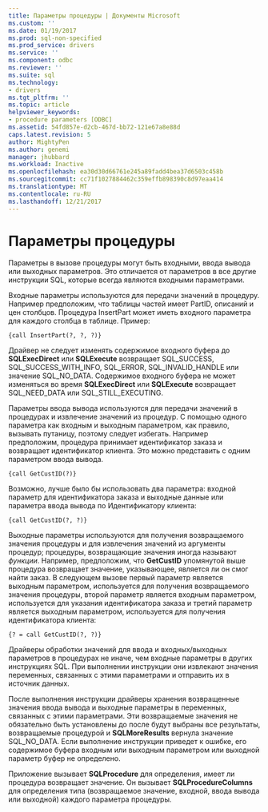 ```yaml
---
title: Параметры процедуры | Документы Microsoft
ms.custom: ''
ms.date: 01/19/2017
ms.prod: sql-non-specified
ms.prod_service: drivers
ms.service: ''
ms.component: odbc
ms.reviewer: ''
ms.suite: sql
ms.technology:
- drivers
ms.tgt_pltfrm: ''
ms.topic: article
helpviewer_keywords:
- procedure parameters [ODBC]
ms.assetid: 54fd857e-d2cb-467d-bb72-121e67a8e88d
caps.latest.revision: 5
author: MightyPen
ms.author: genemi
manager: jhubbard
ms.workload: Inactive
ms.openlocfilehash: ea30d30d66761e245a89fadd4bea37d6503c458b
ms.sourcegitcommit: cc71f1027884462c359effb898390c8d97eaa414
ms.translationtype: MT
ms.contentlocale: ru-RU
ms.lasthandoff: 12/21/2017
---
```

# <a name="procedure-parameters"></a>Параметры процедуры
Параметры в вызове процедуры могут быть входными, ввода вывода или выходных параметров. Это отличается от параметров в все другие инструкции SQL, которые всегда являются входными параметрами.  
  
 Входные параметры используются для передачи значений в процедуру. Например предположим, что таблицы частей имеет PartID, описаний и цен столбцов. Процедура InsertPart может иметь входного параметра для каждого столбца в таблице. Пример:  
  
```  
{call InsertPart(?, ?, ?)}  
```  
  
 Драйвер не следует изменять содержимое входного буфера до **SQLExecDirect** или **SQLExecute** возвращает SQL_SUCCESS, SQL_SUCCESS_WITH_INFO, SQL_ERROR, SQL_INVALID_HANDLE или значение SQL_NO_DATA. Содержимое входного буфера не может изменяться во время **SQLExecDirect** или **SQLExecute** возвращает SQL_NEED_DATA или SQL_STILL_EXECUTING.  
  
 Параметры ввода вывода используются для передачи значений в процедурах и извлечение значений из процедур. С помощью одного параметра как входным и выходным параметром, как правило, вызывать путаницу, поэтому следует избегать. Например предположим, процедура принимает идентификатор заказа и возвращает идентификатор клиента. Это можно представить с одним параметром ввода вывода.  
  
```  
{call GetCustID(?)}  
```  
  
 Возможно, лучше было бы использовать два параметра: входной параметр для идентификатора заказа и выходные данные или параметра ввода вывода по Идентификатору клиента:  
  
```  
{call GetCustID(?, ?)}  
```  
  
 Выходные параметры используются для получения возвращаемого значения процедуры и для извлечения значений из аргументы процедур; процедуры, возвращающие значения иногда называют *функции*. Например, предположим, что **GetCustID** упомянутой выше процедура возвращает значение, указывающее, является ли он смог найти заказ. В следующем вызове первый параметр является выходным параметром, используется для получения возвращаемого значения процедуры, второй параметр является входным параметром, используется для указания идентификатора заказа и третий параметр является выходным параметром, используется для получения идентификатора клиента:  
  
```  
{? = call GetCustID(?, ?)}  
```  
  
 Драйверы обработки значений для ввода и входных/выходных параметров в процедурах не иначе, чем входные параметры в других инструкциях SQL. При выполнении инструкции они извлекают значения переменных, связанных с этими параметрами и отправить их в источник данных.  
  
 После выполнения инструкции драйверы хранения возвращенные значения ввода вывода и выходные параметры в переменных, связанных с этими параметрами. Эти возвращаемые значения не обязательно быть установлены до после будут выбраны все результаты, возвращаемые процедурой и **SQLMoreResults** вернула значение SQL_NO_DATA. Если выполнение инструкции приведет к ошибке, его содержимое буфера входным или выходным параметром или выходной параметр буфер не определено.  
  
 Приложение вызывает **SQLProcedure** для определения, имеет ли процедура возвращает значение. Он вызывает **SQLProcedureColumns** для определения типа (возвращаемое значение, входной, ввода вывода или выходной) каждого параметра процедуры.
